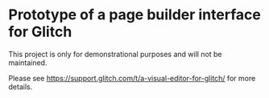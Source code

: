 # Prototype of a page builder interface for Glitch

This project is only for demonstrational purposes and will not be maintained.

Please see https://support.glitch.com/t/a-visual-editor-for-glitch/ for more details.